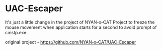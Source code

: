 # UAC-Escaper
It's just a little change in the project of NYAN-x-CAT Project to freeze the mouse movement when application starts for a second to avoid prompt of cmstp.exe.

original project - https://github.com/NYAN-x-CAT/UAC-Escaper
